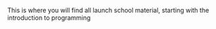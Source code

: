 This is where you will find all launch school material, starting with the introduction to programming 
